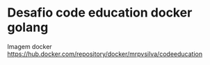 # Desafio code education docker golang

Imagem docker https://hub.docker.com/repository/docker/mrpvsilva/codeeducation
